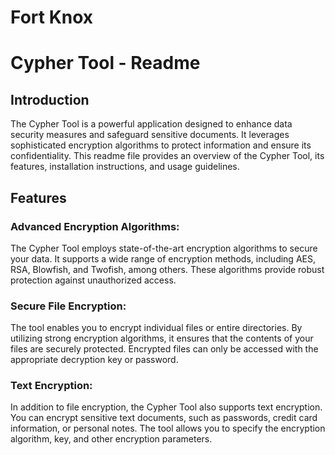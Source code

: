 # Fort Knox

# Cypher Tool - Readme

## Introduction
The Cypher Tool is a powerful application designed to enhance data security measures and safeguard sensitive documents. It leverages sophisticated encryption algorithms to protect information and ensure its confidentiality. This readme file provides an overview of the Cypher Tool, its features, installation instructions, and usage guidelines.

## Features
### Advanced Encryption Algorithms: 
The Cypher Tool employs state-of-the-art encryption algorithms to secure your data. It supports a wide range of encryption methods, including AES, RSA, Blowfish, and Twofish, among others. These algorithms provide robust protection against unauthorized access.

### Secure File Encryption: 
The tool enables you to encrypt individual files or entire directories. By utilizing strong encryption algorithms, it ensures that the contents of your files are securely protected. Encrypted files can only be accessed with the appropriate decryption key or password.

### Text Encryption: 
In addition to file encryption, the Cypher Tool also supports text encryption. You can encrypt sensitive text documents, such as passwords, credit card information, or personal notes. The tool allows you to specify the encryption algorithm, key, and other encryption parameters.  
